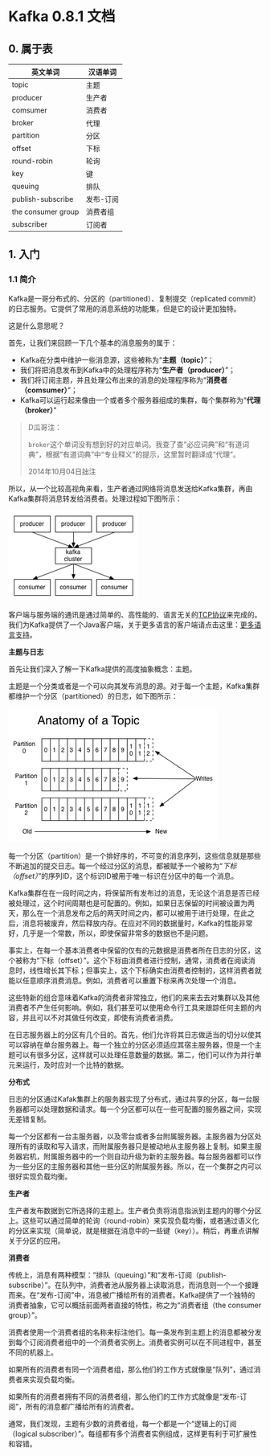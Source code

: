 # Kafka 0.8.1 文档

## 0. 属于表

英文单词           |汉语单词
-------------------|---------
topic              | 主题
producer           | 生产者
comsumer           | 消费者
broker             | 代理
partition          | 分区
offset             | 下标
round-robin        | 轮询
key                | 键
queuing            | 排队
publish-subscribe  | 发布-订阅
the consumer group | 消费者组
subscriber         | 订阅者


## 1. 入门

### 1.1 简介

Kafka是一哥分布式的、分区的（partitioned）、复制提交（replicated commit）的日志服务。它提供了常用的消息系统的功能集，但是它的设计更加独特。

这是什么意思呢？

首先，让我们来回顾一下几个基本的消息服务的属于：

* Kafka在分类中维护一些消息源，这些被称为“**主题（topic）**”；
* 我们将把消息发布到Kafka中的处理程序称为“**生产者（producer）**”；
* 我们将订阅主题，并且处理公布出来的消息的处理程序称为“**消费者（comsumer）**”；
* Kafka可以运行起来像由一个或者多个服务器组成的集群，每个集群称为“**代理（broker）**”

> D瓜哥注：
>
> `broker`这个单词没有想到好的对应单词。我查了查“必应词典”和“有道词典”，根据“有道词典”中“专业释义”的提示，这里暂时翻译成“代理”。
>
> 2014年10月04日拙注

所以，从一个比较高视角来看，生产者通过网络将消息发送给Kafka集群，再由Kafka集群将消息转发给消费者。处理过程如下图所示：

![Kafka处理过程](./images/producer_consumer.png)

客户端与服务端的通讯是通过简单的、高性能的、语言无关的[TCP协议](https://cwiki.apache.org/confluence/display/KAFKA/A+Guide+To+The+Kafka+Protocol)来完成的。我们为Kafka提供了一个Java客户端，关于更多语言的客户端请点击这里：[更多语言支持](https://cwiki.apache.org/confluence/display/KAFKA/Clients)。

**主题与日志**

首先让我们深入了解一下Kafka提供的高度抽象概念：主题。

主题是一个分类或者是一个可以向其发布消息的源。对于每一个主题，Kafka集群都维护一个分区（partitioned）的日志，如下图所示：

![主题剖析图](./images/log_anatomy.png)

每一个分区（partition）是一个排好序的，不可变的消息序列，这些信息就是那些不断追加的提交日志。每一个经过分区的消息，都被赋予一个被称为“*下标（offset）*”的序列ID，这个标识ID被用于唯一标识在分区中的每一个消息。

Kafka集群在在一段时间之内，将保留所有发布过的消息，无论这个消息是否已经被处理过，这个时间周期也是可配置的。例如，如果日志保留的时间被设置为两天，那么在一个消息发布之后的两天时间之内，都可以被用于进行处理，在此之后，消息将被废弃，然后释放内存。在应对不同的数据量时，Kafka的性能非常好，几乎是一个常数，所以，即使保留非常多的数据也不是问题。

事实上，在每一个基本消费者中保留的仅有的元数据是消费者所在日志的分区，这个被称为“下标（offset）”。这个下标由消费者进行控制，通常，消费者在阅读消息时，线性增长其下标；但事实上，这个下标确实由消费者控制的，这样消费者就能以任意顺序消费消息。例如，消费者可以重置下标来再次处理一个消息。

这些特新的组合意味着Kafka的消费者非常独立，他们的来来去去对集群以及其他消费者不产生任何影响。例如，我们甚至可以使用命令行工具来跟踪任何主题的内容，并且可以不对其做任何改变，即使有消费者消费。

在日志服务器上的分区有几个目的。首先，他们允许将其日志做适当的切分以使其可以容纳在单台服务器上。每一个独立的分区必须适应其宿主服务器，但是一个主题可以有很多分区，这样就可以处理任意数量的数据。第二，他们可以作为并行单元来运行，及时应对一个比特的数据。

**分布式**

日志的分区通过Kafak集群上的服务器实现了分布式，通过共享的分区，每一台服务器都可以处理数据和请求。每一个分区都可以在一些可配置的服务器之间，实现无差错复制。

每一个分区都有一台主服务器，以及零台或者多台附属服务器。主服务器为分区处理所有的读取和写入请求，而附属服务器只是被动地从主服务器上复制。如果主服务器宕机，附属服务器中的一个则自动升级为新的主服务器。每台服务器都可以作为一些分区的主服务器和其他一些分区的附属服务器。所以，在一个集群之内可以很好实现负载均衡。

**生产者**

生产者发布数据到它所选择的主题上。生产者负责将消息指派到主题内的哪个分区上。这些可以通过简单的轮询（round-robin）来实现负载均衡，或者通过语义化的分区来实现（简单说，就是根据在消息中的一些键（key））。稍后，再重点讲解关于分区的应用。

**消费者**

传统上，消息有两种模型：“排队（queuing）”和“发布-订阅（publish-subscribe）”。在队列中，消费者池从服务器上读取消息，而消息则一个一个接踵而来。在“发布-订阅”中，消息被广播给所有的消费者。Kafka提供了一个独特的消费者抽象，它可以概括前面两者直接的特性，称之为“消费者组（the consumer group）”。

消费者使用一个消费者组的名称来标注他们。每一条发布到主题上的消息都被分发到每个订阅消费者组中的一个消费者实例上。消费者实例可以在不同进程中，甚至不同的机器上。

如果所有的消费者有同一个消费者组，那么他们的工作方式就像是“队列”，通过消费者来实现负载均衡。

如果所有的消费者拥有不同的消费者组，那么他们的工作方式就像是“发布-订阅”，所有的消息都广播给所有的消费者。

通常，我们发现，主题有少数的消费者组，每一个都是一个“逻辑上的订阅（logical subscriber）”。每组都有多个消费者实例组成，这样更有利于可扩展性和容错。
